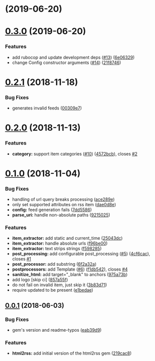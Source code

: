 # [](https://github.com/gildesmarais/html2rss/compare/v0.3.0...v) (2019-06-20)



# [0.3.0](https://github.com/gildesmarais/html2rss/compare/v0.2.2...v0.3.0) (2019-06-20)


### Features

* add rubocop and update development deps ([#13](https://github.com/gildesmarais/html2rss/issues/13)) ([6e06329](https://github.com/gildesmarais/html2rss/commit/6e06329))
* change Config constructor arguments ([#14](https://github.com/gildesmarais/html2rss/issues/14)) ([21f8746](https://github.com/gildesmarais/html2rss/commit/21f8746))



# [0.2.1](https://github.com/gildesmarais/html2rss/compare/v0.2.0...v0.2.1) (2018-11-18)


### Bug Fixes

* generates invalid feeds ([00309e7](https://github.com/gildesmarais/html2rss/commit/00309e7))



# [0.2.0](https://github.com/gildesmarais/html2rss/compare/v0.1.0...v0.2.0) (2018-11-13)


### Features

* **category:** support item categories ([#10](https://github.com/gildesmarais/html2rss/issues/10)) ([4572bcb](https://github.com/gildesmarais/html2rss/commit/4572bcb)), closes [#2](https://github.com/gildesmarais/html2rss/issues/2)



# [0.1.0](https://github.com/gildesmarais/html2rss/compare/v0.0.1...v0.1.0) (2018-11-04)


### Bug Fixes

* handling of url query breaks processing ([ace289e](https://github.com/gildesmarais/html2rss/commit/ace289e))
* only set supported attributes on rss item ([dae0d8e](https://github.com/gildesmarais/html2rss/commit/dae0d8e))
* **config:** feed generation fails ([7dd5586](https://github.com/gildesmarais/html2rss/commit/7dd5586))
* **parse_uri:** handle non-absolute paths ([9215025](https://github.com/gildesmarais/html2rss/commit/9215025))


### Features

* **item_extractor:** add static and current_time ([25043dc](https://github.com/gildesmarais/html2rss/commit/25043dc))
* **item_extractor:** handle absolute urls ([f96be00](https://github.com/gildesmarais/html2rss/commit/f96be00))
* **item_extractor:** text strips strings ([f598285](https://github.com/gildesmarais/html2rss/commit/f598285))
* **post_processing:** add configurable post_processing ([#5](https://github.com/gildesmarais/html2rss/issues/5)) ([4cf6cac](https://github.com/gildesmarais/html2rss/commit/4cf6cac)), closes [#1](https://github.com/gildesmarais/html2rss/issues/1)
* **post_processor:** add substring ([6f2a32a](https://github.com/gildesmarais/html2rss/commit/6f2a32a))
* **postprocessors:** add Template ([#6](https://github.com/gildesmarais/html2rss/issues/6)) ([f1db542](https://github.com/gildesmarais/html2rss/commit/f1db542)), closes [#4](https://github.com/gildesmarais/html2rss/issues/4)
* **sanitize_html:** add target="_blank" to anchors ([975a73b](https://github.com/gildesmarais/html2rss/commit/975a73b))
* add logo [skip ci] ([857a55f](https://github.com/gildesmarais/html2rss/commit/857a55f))
* do not fail on invalid item, just skip it ([3b83d71](https://github.com/gildesmarais/html2rss/commit/3b83d71))
* require updated to be present ([e1bedae](https://github.com/gildesmarais/html2rss/commit/e1bedae))



## [0.0.1](https://github.com/gildesmarais/html2rss/compare/219cac8...v0.0.1) (2018-06-03)


### Bug Fixes

* gem's version and readme-typos ([eab39d9](https://github.com/gildesmarais/html2rss/commit/eab39d9))


### Features

* **html2rss:** add initial version of the html2rss gem ([219cac8](https://github.com/gildesmarais/html2rss/commit/219cac8))



